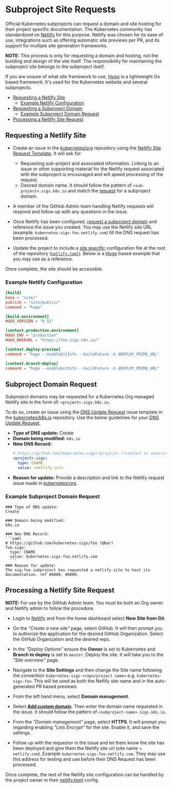 # Subproject Site Requests

Official Kubernetes subprojects can request a domain and site hosting for
their project specific documentation. The Kubernetes community has standardized
on [Netlify] for this purpose. Netlify was chosen for its ease of use,
integrations such as offering automatic site previews per PR, and its support
for multiple site generation frameworks.

**NOTE:** This process is only for requesting a domain and hosting, not the
building and design of the site itself. The responsibility for maintaining the
subproject site belongs to the subproject itself.

If you are unsure of what site framework to use, [Hugo] is a lightweight Go
based framework. It's used for the Kubernetes website and several subprojects.


- [Requesting a Netlify Site](#requesting-a-netlify-site)
  - [Example Netlify Configuration](#example-netlify-configuration)
- [Requesting a Subproject Domain](#requesting-a-subproject-domain)
  - [Example Subproject Domain Request](#example-subproject-domain-request)
- [Processing a Netlify Site Request](#processing-a-netlify-site-request)


## Requesting a Netlify Site


- Create an issue in the [kubernetes/org] repository using the
  [Netlify Site Request Template]. It will ask for:
  - Requesting sub-project and associated information. Linking to an issue or
    other supporting material for the Netlify request associated with the
    subproject is encouraged and will speed processing of the request.
  - Desired domain name. It should follow the pattern of
    `<sub-project>.sigs.k8s.io` and match the
    [request](#requesting-a-subproject-domain) for a subproject domain.

- A member of the GitHub Admin team handling Netlify requests will respond and
  follow up with any questions in the issue.

- Once Netlify has been configured, [request a subproject
  domain](#subproject-domain-request) and reference the issue you created. You
  may use the Netlify site URL (example: `kubernetes-sigs-foo.netlify.com`) till
  the DNS request has been processed.

- Update the project to include a [site specific][site-config] configuration
  file at the root of the repository ([`netlify.toml`][site-config]). Below is a
  [Hugo] based example that you may use as a reference.


Once complete, the site should be accessible.


### Example Netlify Configuration

```toml
[build]
base = "site/"
publish = "site/public/"
command = "hugo"

[build.environment]
HUGO_VERSION = "0.53"

[context.production.environment]
HUGO_ENV = "production"
HUGO_BASEURL = "https://foo.sigs.k8s.io/"

[context.deploy-preview]
command = "hugo --enableGitInfo --buildFuture -b $DEPLOY_PRIME_URL"

[context.branch-deploy]
command = "hugo --enableGitInfo --buildFuture -b $DEPLOY_PRIME_URL"
  ```

## Subproject Domain Request

Subproject domains may be requested for a Kubernetes Org managed Netlify site in
the form of: `<project>.sigs.k8s.io`.

To do so, create an issue using the [DNS Update Request] issue template in the
[kubernetes/k8s.io] repository. Use the below guidelines for your
[DNS Update Request].

- **Type of DNS update:** Create
- **Domain being modified:** `k8s.io`
- **New DNS Record:**
  ```yaml
  # https://github.com/kubernetes-sigs/<project> (<contact or owners>)
  <project>.sigs:
    type: CNAME
    value: <netlify url>
  ```
- **Reason for update:** Provide a description and link to the Netlify request
  issue made in [kubernetes/org].


### Example Subproject Domain Request

````
### Type of DNS update:
Create

### Domain being modified:
k8s.io

### New DNS Record:
```yaml
# https://github.com/kubernetes-sigs/foo (@bar)
foo.sigs:
  type: CNAME
  value: kubernetes-sigs-foo.netlify.com
  ```
### Reason for update:
The sig-foo subproject has requested a netlify site to host its documentation. ref #0000, #0000.
````


## Processing a Netlify Site Request

**NOTE:** For use by the GitHub Admin team. You must be both an Org owner and
Netlify admin to follow the procedure.

- Login to [Netlify] and from the home dashboard select **New Site from Git**.

- On the _"Create a new site"_ page, select GitHub. It will then prompt you to
  authorize the application for the desired GitHub Organization. Select the
  GitHub Organization and the desired repo.

- In the _"Deploy Options"_ ensure the **Owner** is set to Kubernetes and
  **Branch to deploy** is set to `master`. Deploy the site. It will take you
  to the _"Site overview"_ page.

- Navigate to the **Site Settings** and then change the Site name following the
  convention `kubernetes-sigs-<repo/project name>` e.g. `kubernetes-sigs-foo`.
  This will be used as both the Netlify site name and in the auto-generated PR
  based previews.

- From the left hand menu, select **Domain management**.

- Select **[Add custom domain]**. Then enter the domain name requested in the
  issue. It should follow the pattern of `<subproject-name>.sigs.k8s.io`.

- From the _"Domain management"_ page, select **HTTPS**. It will prompt you
  regarding enabling _"Lets Encrypt"_ for the site. Enable it, and save the
  settings.

- Follow up with the requestor in the issue and let them know the site has been
  deployed and give them the Netlify site url (site name + `netlify.com`).
  Example `kubernetes-sigs-foo.netlify.com`. They may use this address for
  testing and use before their DNS Request has been processed.

Once complete, the rest of the Netlify site configuration can be handled by the
project owner in their [netlify.toml][site-config] config.


[netlify]: https://www.netlify.com/
[kubernetes website]: https://git.k8s.io/website
[hugo]: https://gohugo.io
[dns update request]: https://github.com/kubernetes/k8s.io/issues/new/choose
[kubernetes/org]: https://git.k8s.io/org
[kubernetes/k8s.io]: https://git.k8s.io/k8s.io
[netlify site request template]: https://github.com/kubernetes/org/issues/new/choose
[dns zone config]: https://git.k8s.io/k8s.io/dns/zone-configs/k8s.io.yaml
[site-config]: https://www.netlify.com/docs/netlify-toml-reference/
[add custom domain]: https://www.netlify.com/docs/custom-domains/